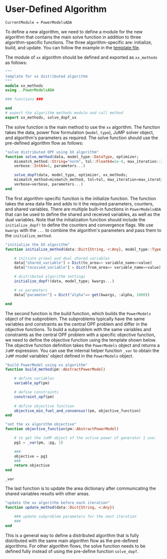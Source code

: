 # User-Defined Algorithm

```@meta
CurrentModule = PowerModelsADA
```

To define a new algorithm, we need to define a module for the new algorithm that contains the main solve function in addition to three algorithm-specific functions. The three algorithm-specific are: initialize, build, and update. You can follow the example in the [template file](https://github.com/mkhraijah/PowerModelsADA.jl/blob/main/example/template.jl).

The module of `xx` algorithm should be defined and exported as `xx_methods` as follows:

```julia
"""
template for xx distributed algorithm
"""
module xx_methods
using ..PowerModelsADA

### functions ###

end
# export the algorithm methods module and call method
export xx_methods, solve_dopf_xx
```

The solve function is the main method to use the `xx` algorithm. The function takes the data, power flow formulation (`model_type`), JuMP solver object, and algorithm's parameters as required. The solve function should use the pre-defined algorithm flow as follows:

```julia
"solve distributed OPF using XX algorithm"
function solve_method(data, model_type::DataType, optimizer; 
    mismatch_method::String="norm", tol::Float64=1e-4, max_iteration::Int64=1000, 
    verbose::Int64=1, parameters...)

    solve_dopf(data, model_type, optimizer, xx_methods; 
    mismatch_method=mismatch_method, tol=tol, max_iteration=max_iteration, 
    verbose=verbose, parameters...)
end
```

The first algorithm-specific function is the initialize function. The function takes the area data file and adds to it the required parameters, counters, and shared variables. There are multiple built-in functions in `PowerModelsADA` that can be used to define the shared and received variables, as well as the dual variables. Note that the initialization function should include the `initialize_dopf!` to define the counters and convergence flags. We use `kwargs` with the `...` to combine the algorithm's parameters and pass them to the `initialize_method`.

```julia
"initialize the XX algorithm"
function initialize_method(data::Dict{String, <:Any}, model_type::Type; kwargs...)

    # initiate primal and dual shared variables
    data["shared_variable"] = Dict(to_area=> variable_name=>value)
    data["received_variable"] = Dict(from_area=> variable_name=>value)

    # distributed algorithm settings
    initialize_dopf!(data, model_type; kwargs...)

    # xx parameters
    data["parameter"] = Dict("alpha"=> get(kwargs, :alpha, 1000))

end
```

The second function is the build function, which builds the `PowerModels` object of the subproblem. The subproblems typically have the same variables and constraints as the central OPF problem and differ in the objective functions. To build a subproblem with the same variables and constraints as the central OPF problem with a specific objective function, we need to define the objective function using the template shown below. The objective function definition takes the `PowerModels` object and returns a `JuMP` expression. You can use the internal helper function `_var` to obtain the `JuMP` model variables' object defined in the `PowerModels` object.

```julia
"build PowerModel using xx algorithm"
function build_method(pm::AbstractPowerModel)

    # define variables
    variable_opf(pm)

    # define constraints
    constraint_opf(pm)
  
    # define objective function
    objective_min_fuel_and_consensus!(pm, objective_function)
end

"set the xx algorithm objective"
function objective_function(pm::AbstractPowerModel)

    # to get the JuMP object of the active power of generator 1 use:
    pg1 = _var(pm, :pg, 1)

    ###
    objective = pg1
    ###
    return objective
end
```

```@docs
_var
```

The last function is to update the area dictionary after communicating the shared variables results with other areas.

```julia
"update the xx algorithm before each iteration"
function update_method(data::Dict{String, <:Any})

    ### update subproblem parameters for the next iteration
    ###
end

```

This is a general way to define a distributed algorithm that is fully distributed with the same main algorithm flow as the pre-defined algorithms. For other algorithm flows, the solve function needs to be defined fully instead of using the pre-define function `solve_dopf`.
